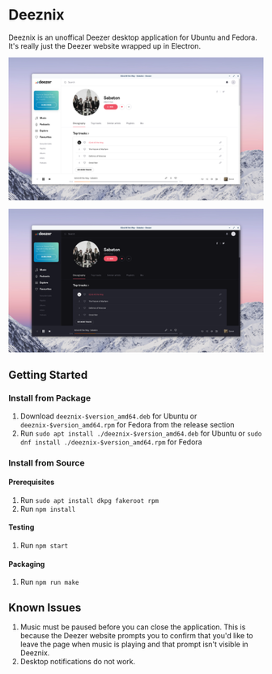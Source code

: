 # Deeznix

Deeznix is an unoffical Deezer desktop application for Ubuntu and Fedora. It's really just the Deezer website wrapped up in Electron.

![alt text](deeznix-light.png "Deeznix Light")

![alt text](deeznix-dark.png "Deeznix Dark")

## Getting Started

### Install from Package

1. Download `deeznix-$version_amd64.deb` for Ubuntu or `deeznix-$version_amd64.rpm` for Fedora from the release section
2. Run `sudo apt install ./deeznix-$version_amd64.deb` for Ubuntu or `sudo dnf install ./deeznix-$version_amd64.rpm` for Fedora

### Install from Source

#### Prerequisites

1. Run `sudo apt install dkpg fakeroot rpm`
2. Run `npm install`

#### Testing

1. Run `npm start`

#### Packaging

1. Run `npm run make`

## Known Issues

1. Music must be paused before you can close the application. This is because the Deezer website prompts you to confirm that you'd like to leave the page when music is playing and that prompt isn't visible in Deeznix.
2. Desktop notifications do not work.
